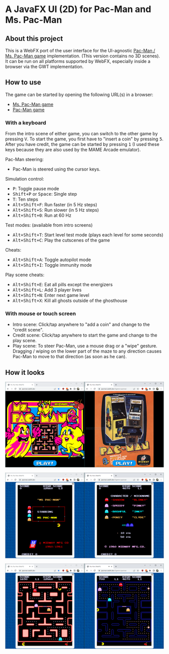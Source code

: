 # A JavaFX UI (2D) for Pac-Man and Ms. Pac-Man

## About this project

This is a WebFX port of the user interface for the UI-agnostic [Pac-Man / Ms. Pac-Man game](https://github.com/armin-reichert/pacman-basic) implementation. (This version contains no 3D scenes). It can be run on all platforms supported by WebFX, especially inside a browser via the GWT implementation.

## How to use

The game can be started by opening the following URL(s) in a browser:
- [Ms. Pac-Man game](https://pacman.webfx.dev/)
- [Pac-Man game](https://pacman.webfx.dev/?game=pacman)

### With a keyboard

From the intro scene of either game, you can switch to the other game by pressing <kbd>V</kbd>. To start the game, you first have to "insert a coin" by pressing <kbd>5</kbd>. After you have credit, the game can be started by pressing <kbd>1</kbd> (I used these keys because they are also used by the MAME Arcade emulator).

Pac-Man steering:
- Pac-Man is steered using the cursor keys.

Simulation control:
  - <kbd>P</kbd>: Toggle pause mode
  - <kbd>Shift+P</kbd> or <kbd>Space</kbd>: Single step
  - <kbd>T</kbd>: Ten steps
  - <kbd>Alt+Shift+F</kbd>: Run faster (in 5 Hz steps)
  - <kbd>Alt+Shift+S</kbd>: Run slower (in 5 Hz steps)
  - <kbd>Alt+Shift+0</kbd>: Run at 60 Hz

Test modes: (available from intro screens)
  - <kbd>Alt+Shift+T</kbd>: Start level test mode (plays each level for some seconds)
  - <kbd>Alt+Shift+C</kbd>: Play the cutscenes of the game

Cheats:
  - <kbd>Alt+Shift+A</kbd>: Toggle autopilot mode
  - <kbd>Alt+Shift+I</kbd>: Toggle immunity mode

Play scene cheats:
  - <kbd>Alt+Shift+E</kbd>: Eat all pills except the energizers
  - <kbd>Alt+Shift+L</kbd>: Add 3 player lives
  - <kbd>Alt+Shift+N</kbd>: Enter next game level
  - <kbd>Alt+Shift+X</kbd>: Kill all ghosts outside of the ghosthouse 

### With mouse or touch screen

- Intro scene: Click/tap anywhere to "add a coin" and change to the "credit scene".
- Credit scene: Click/tap anywhere to start the game and change to the play scene. 
- Play scene: To steer Pac-Man, use a mouse drag or a "wipe" gesture. Dragging / wiping on the lower part of the maze to any direction causes Pac-Man to move to that direction (as soon as he can).

## How it looks

![Start Pages](startpages.png)

![Intro Screens](introscreens.png)

![Play Screens](playscreens.png)

